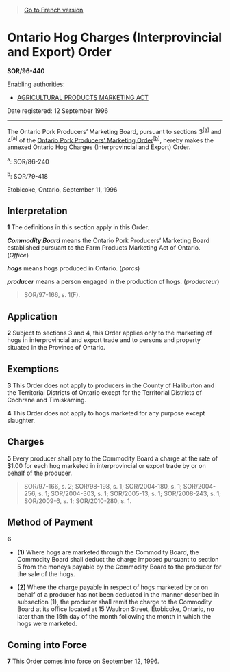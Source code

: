 > [Go to French version](/fr/Règlements/Décrets,%20ordonnances%20et%20règlements%20statutaires/96/440.md)

# Ontario Hog Charges (Interprovincial and Export) Order

**SOR/96-440**

Enabling authorities: 
- [AGRICULTURAL PRODUCTS MARKETING ACT](/en/Acts/Revised%20Statutes%20of%20Canada/A/A-6.md)

Date registered: 12 September 1996

----------

The Ontario Pork Producers’ Marketing Board, pursuant to sections 3<sup><a href='#footnotea'>[a]</a></sup> and 4<sup>[a]</sup> of the [Ontario Pork Producers’ Marketing Order](/en/Regulations/Statutory%20Orders%20and%20Regulations/79/418.md)<sup><a href='#footnoteb'>[b]</a></sup>, hereby makes the annexed Ontario Hog Charges (Interprovincial and Export) Order.

<a name='footnotea'><sup>a</sup></a>: SOR/86-240<br />

<a name='footnoteb'><sup>b</sup></a>: SOR/79-418<br />

Etobicoke, Ontario, September 11, 1996




## Interpretation


**1** The definitions in this section apply in this Order.

***Commodity Board*** means the Ontario Pork Producers’ Marketing Board established pursuant to the Farm Products Marketing Act of Ontario. (*Office*)

***hogs*** means hogs produced in Ontario. (*porcs*)

***producer*** means a person engaged in the production of hogs. (*producteur*) 
> SOR/97-166, s. 1(F).





## Application


**2** Subject to sections 3 and 4, this Order applies only to the marketing of hogs in interprovincial and export trade and to persons and property situated in the Province of Ontario.




## Exemptions


**3** This Order does not apply to producers in the County of Haliburton and the Territorial Districts of Ontario except for the Territorial Districts of Cochrane and Timiskaming.



**4** This Order does not apply to hogs marketed for any purpose except slaughter.




## Charges


**5** Every producer shall pay to the Commodity Board a charge at the rate of $1.00 for each hog marketed in interprovincial or export trade by or on behalf of the producer.
> SOR/97-166, s. 2; SOR/98-198, s. 1; SOR/2004-180, s. 1; SOR/2004-256, s. 1; SOR/2004-303, s. 1; SOR/2005-13, s. 1; SOR/2008-243, s. 1; SOR/2009-6, s. 1; SOR/2010-280, s. 1.





## Method of Payment


**6** 

- **(1)** Where hogs are marketed through the Commodity Board, the Commodity Board shall deduct the charge imposed pursuant to section 5 from the moneys payable by the Commodity Board to the producer for the sale of the hogs.

- **(2)** Where the charge payable in respect of hogs marketed by or on behalf of a producer has not been deducted in the manner described in subsection (1), the producer shall remit the charge to the Commodity Board at its office located at 15 Waulron Street, Etobicoke, Ontario, no later than the 15th day of the month following the month in which the hogs were marketed.




## Coming into Force


**7** This Order comes into force on September 12, 1996.


